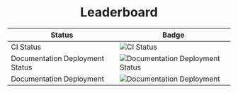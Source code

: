 <div align="center" display="inline-block">
  <h1>Leaderboard</h1>

  <table display="inline-block">
    <thead>
      <tr>
        <th>Status</th>
        <th>Badge</th>
      </tr>
    </thead>
    <tbody>
      <tr>
        <td>CI Status</td>
        <td><img src="https://github.com/arxkdev/Leaderboard/actions/workflows/ci.yaml/badge.svg" alt="CI Status" /></td>
      </tr>
      <tr>
        <td>Documentation Deployment Status</td>
        <td><img src="https://github.com/arxkdev/Leaderboard/actions/workflows/docs.yaml/badge.svg" alt="Documentation Deployment Status" /></td>
      </tr>
      <tr>
        <td>Documentation Deployment</td>
        <td><img src="https://github.com/arxkdev/Leaderboard/actions/workflows/pages/pages-build-deployment/badge.svg" alt="Documentation Deployment" /></td>
      </tr>
    </tbody>
  </table>
</div>